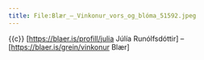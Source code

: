 ```yaml
---
title: File:Blær_–_Vinkonur_vors_og_blóma_51592.jpeg
---
```


{{c}} [https://blaer.is/profill/julia Júlía Runólfsdóttir] – [https://blaer.is/grein/vinkonur Blær]

